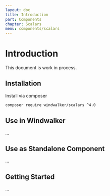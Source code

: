 ```yaml
---
layout: doc
title: Introduction
part: Components
chapter: Scalars
menu: components/scalars
---
```


# Introduction

This document is work in process.

## Installation

Install via composer

```bash
composer require windwalker/scalars ^4.0
```

## Use in Windwalker

...

## Use as Standalone Component

...

## Getting Started

...
